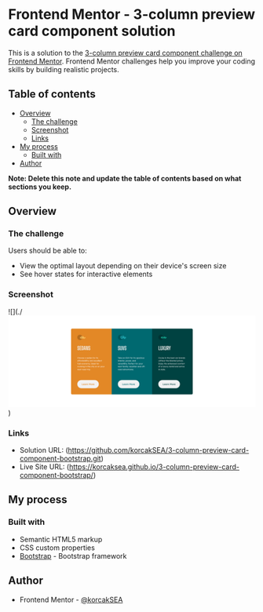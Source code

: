 # Frontend Mentor - 3-column preview card component solution

This is a solution to the [3-column preview card component challenge on Frontend Mentor](https://www.frontendmentor.io/challenges/3column-preview-card-component-pH92eAR2-). Frontend Mentor challenges help you improve your coding skills by building realistic projects. 

## Table of contents

- [Overview](#overview)
  - [The challenge](#the-challenge)
  - [Screenshot](#screenshot)
  - [Links](#links)
- [My process](#my-process)
  - [Built with](#built-with)
- [Author](#author)

**Note: Delete this note and update the table of contents based on what sections you keep.**

## Overview

### The challenge

Users should be able to:

- View the optimal layout depending on their device's screen size
- See hover states for interactive elements

### Screenshot

![](./![alt text](image.png))


### Links

- Solution URL: (https://github.com/korcakSEA/3-column-preview-card-component-bootstrap.git)
- Live Site URL: (https://korcaksea.github.io/3-column-preview-card-component-bootstrap/)

## My process

### Built with

- Semantic HTML5 markup
- CSS custom properties
- [Bootstrap](https://getbootstrap.com/) - Bootstrap framework

## Author

- Frontend Mentor - [@korcakSEA](https://www.frontendmentor.io/profile/korcakSEA)